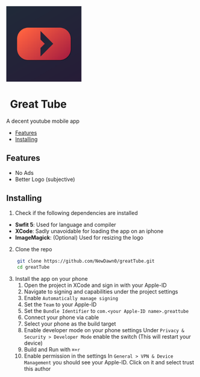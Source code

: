 <img src="./icon.png" width=200>
<h1 style="margin-left: 10px;">Great Tube</h1>

A decent youtube mobile app

<!-- vim-markdown-toc GFM -->

* [Features](#features)
* [Installing](#installing)

<!-- vim-markdown-toc -->

## Features

- No Ads
- Better Logo (subjective)

## Installing

1. Check if the following dependencies are installed

- **Swfit 5**: Used for language and compiler
- **XCode**: Sadly unavoidable for loading the app on an iphone
- **ImageMagick**: (Optional) Used for resizing the logo

2. Clone the repo

```bash
    git clone https://github.com/NewDawn0/greatTube.git
    cd greatTube

```

3. Install the app on your phone
   1. Open the project in XCode and sign in with your Apple-ID
   2. Navigate to signing and capabilities under the project settings
   3. Enable `Automatically manage signing`
   4. Set the `Team` to your Apple-ID
   5. Set the `Bundle Identifier` to `com.<your Apple-ID name>.greattube`
   6. Connect your phone via cable
   7. Select your phone as the build target
   8. Enable developer mode on your phone settings
      Under `Privacy & Security > Developer Mode` enable the switch (This will restart your device)
   9. Build and Run with `⌘+r`
   10. Enable permission in the settings
       In `General > VPN & Device Management` you should see your Apple-ID.
       Click on it and select trust this author
